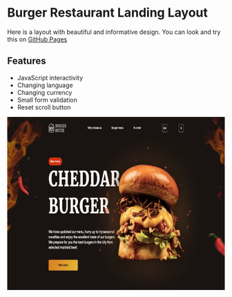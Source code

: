 # Burger Restaurant Landing Layout

Here is a layout with beautiful and informative design. You can look and try this
on [GitHub Pages](https://andreikhromushin.github.io/BurgerRestaurantLandingLayout/index.html)

## Features

- JavaScript interactivity
- Changing language
- Changing currency
- Small form validation
- Reset scroll button

<div align="center">
  <img width="800" height="400" src="./assets/landing-preview.png">
</div>